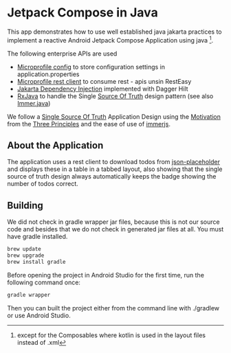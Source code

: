 # Jetpack Compose in Java

This app demonstrates how to use well established java jakarta practices to implement a reactive Android Jetpack Compose Application using java [^compose].

The following enterprise APIs are used

- [Microprofile config](https://microprofile.io/specifications/microprofile-config/) to store configuration settings in application.properties
- [Microprofile rest client](https://microprofile.io/specifications/microprofile-rest-client/) to consume rest - apis unsin RestEasy
- [Jakarta Dependency Injection](https://projects.eclipse.org/projects/ee4j.cdi) implemented with Dagger Hilt
- [RxJava](https://reactivex.io/) to handle the Single [Source Of Truth](https://redux.js.org/understanding/thinking-in-redux/motivation) design pattern (see also [Immer.java](./app/src/main/java/at/htl/leonding/util/immer/Immer.java))

We follow a [Single Source Of Truth](https://redux.js.org/understanding/thinking-in-redux/three-principles) Application Design
using the [Motivation](https://redux.js.org/understanding/thinking-in-redux/motivation) from the [Three Principles](https://redux.js.org/understanding/thinking-in-redux/three-principles)
and the ease of use of [immerjs](https://immerjs.github.io/immer/).

## About the Application

The application uses a rest client to download todos from [json-placeholder](https://jsonplaceholder.typicode.com/) and displays these in a table in a tabbed layout, also showing that the single source
of truth design always automatically keeps the badge showing the number of todos correct.

## Building

We did not check in gradle wrapper jar files, because this is not our source code and besides that we do not check in generated jar files at all.
You must have gradle installed.

``` bash
brew update
brew upgrade
brew install gradle
```
Before opening the project in Android Studio for the first time, run the following command once:

``` bash
gradle wrapper
```

Then you can built the project either from the command line with ./gradlew or use Android Studio.

[^compose]: except for the Composables where kotlin is used in the layout files instead of .xml
